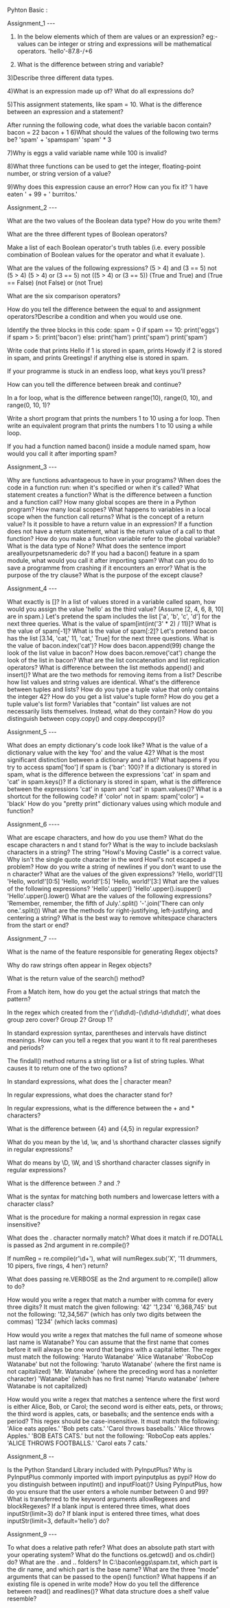 Pyhton Basic :



Assignment_1  --- 

1) In the below elements which of them are values or an expression? eg:- values can be integer or string and expressions will be mathematical operators.
'hello'-87.8-/+6

2) What is the difference between string and variable?

3)Describe three different data types.

4)What is an expression made up of? What do all expressions do?

5)This assignment statements, like spam = 10. What is the difference between an expression and a statement?

After running the following code, what does the variable bacon contain? bacon = 22 bacon + 1
6)What should the values of the following two terms be? 'spam' + 'spamspam' 'spam' * 3

7)Why is eggs a valid variable name while 100 is invalid?

8)What three functions can be used to get the integer, floating-point number, or string version of a value?

9)Why does this expression cause an error? How can you fix it? 'I have eaten ' + 99 + ' burritos.'


Assignment_2  ---


What are the two values of the Boolean data type? How do you write them?

What are the three different types of Boolean operators?

Make a list of each Boolean operator's truth tables (i.e. every possible combination of Boolean values for the operator and what it evaluate ).

What are the values of the following expressions? (5 > 4) and (3 == 5) not (5 > 4) (5 > 4) or (3 == 5) not ((5 > 4) or (3 == 5)) (True and True) and (True == False) (not False) or (not True)

What are the six comparison operators?

How do you tell the difference between the equal to and assignment operators?Describe a condition and when you would use one.

Identify the three blocks in this code: spam = 0 if spam == 10: print('eggs') if spam > 5: print('bacon') else: print('ham') print('spam') print('spam')

Write code that prints Hello if 1 is stored in spam, prints Howdy if 2 is stored in spam, and prints Greetings! if anything else is stored in spam.

If your programme is stuck in an endless loop, what keys you’ll press?

How can you tell the difference between break and continue?

In a for loop, what is the difference between range(10), range(0, 10), and range(0, 10, 1)?

Write a short program that prints the numbers 1 to 10 using a for loop. Then write an equivalent program that prints the numbers 1 to 10 using a while loop.

If you had a function named bacon() inside a module named spam, how would you call it after importing spam?



Assignment_3  ---


Why are functions advantageous to have in your programs?
When does the code in a function run: when it's specified or when it's called?
What statement creates a function?
What is the difference between a function and a function call?
How many global scopes are there in a Python program? How many local scopes?
What happens to variables in a local scope when the function call returns?
What is the concept of a return value? Is it possible to have a return value in an expression?
If a function does not have a return statement, what is the return value of a call to that function?
How do you make a function variable refer to the global variable?
What is the data type of None?
What does the sentence import areallyourpetsnamederic do?
If you had a bacon() feature in a spam module, what would you call it after importing spam?
What can you do to save a programme from crashing if it encounters an error?
What is the purpose of the try clause? What is the purpose of the except clause?


Assignment_4  ---


What exactly is []?
In a list of values stored in a variable called spam, how would you assign the value 'hello' as the third value? (Assume [2, 4, 6, 8, 10] are in spam.) Let's pretend the spam includes the list ['a', 'b', 'c', 'd'] for the next three queries.
What is the value of spam[int(int('3' * 2) / 11)]?
What is the value of spam[-1]?
What is the value of spam[:2]? Let's pretend bacon has the list [3.14, 'cat,' 11, 'cat,' True] for the next three questions.
What is the value of bacon.index('cat')?
How does bacon.append(99) change the look of the list value in bacon?
How does bacon.remove('cat') change the look of the list in bacon?
What are the list concatenation and list replication operators?
What is difference between the list methods append() and insert()?
What are the two methods for removing items from a list?
Describe how list values and string values are identical.
What's the difference between tuples and lists?
How do you type a tuple value that only contains the integer 42?
How do you get a list value's tuple form? How do you get a tuple value's list form?
Variables that "contain" list values are not necessarily lists themselves. Instead, what do they contain?
How do you distinguish between copy.copy() and copy.deepcopy()?


Assignment_5  --- 


What does an empty dictionary's code look like?
What is the value of a dictionary value with the key 'foo' and the value 42?
What is the most significant distinction between a dictionary and a list?
What happens if you try to access spam['foo'] if spam is {'bar': 100}?
If a dictionary is stored in spam, what is the difference between the expressions 'cat' in spam and 'cat' in spam.keys()?
If a dictionary is stored in spam, what is the difference between the expressions 'cat' in spam and 'cat' in spam.values()?
What is a shortcut for the following code? if 'color' not in spam: spam['color'] = 'black'
How do you "pretty print" dictionary values using which module and function?


Assignment_6  ---- 


What are escape characters, and how do you use them?
What do the escape characters n and t stand for?
What is the way to include backslash characters in a string?
The string "Howl's Moving Castle" is a correct value. Why isn't the single quote character in the word Howl's not escaped a problem?
How do you write a string of newlines if you don't want to use the n character?
What are the values of the given expressions? 'Hello, world!'[1] 'Hello, world!'[0:5] 'Hello, world!'[:5] 'Hello, world!'[3:]
What are the values of the following expressions? 'Hello'.upper() 'Hello'.upper().isupper() 'Hello'.upper().lower()
What are the values of the following expressions? 'Remember, remember, the fifth of July.'.split() '-'.join('There can only one.'.split())
What are the methods for right-justifying, left-justifying, and centering a string?
What is the best way to remove whitespace characters from the start or end?


Assignment_7  --- 


What is the name of the feature responsible for generating Regex objects?

Why do raw strings often appear in Regex objects?

What is the return value of the search() method?

From a Match item, how do you get the actual strings that match the pattern?

In the regex which created from the r'(\d\d\d)-(\d\d\d-\d\d\d\d)', what does group zero cover? Group 2? Group 1?

In standard expression syntax, parentheses and intervals have distinct meanings. How can you tell a regex that you want it to fit real parentheses and periods?

The findall() method returns a string list or a list of string tuples. What causes it to return one of the two options?

In standard expressions, what does the | character mean?

In regular expressions, what does the character stand for?

In regular expressions, what is the difference between the + and * characters?

What is the difference between {4} and {4,5} in regular expression?

What do you mean by the \d, \w, and \s shorthand character classes signify in regular expressions?

What do means by \D, \W, and \S shorthand character classes signify in regular expressions?

What is the difference between .? and .?

What is the syntax for matching both numbers and lowercase letters with a character class?

What is the procedure for making a normal expression in regax case insensitive?

What does the . character normally match? What does it match if re.DOTALL is passed as 2nd argument in re.compile()?

If numReg = re.compile(r'\d+'), what will numRegex.sub('X', '11 drummers, 10 pipers, five rings, 4 hen') return?

What does passing re.VERBOSE as the 2nd argument to re.compile() allow to do?

How would you write a regex that match a number with comma for every three digits? It must match the given following: '42' '1,234' '6,368,745' but not the following: '12,34,567' (which has only two digits between the commas) '1234' (which lacks commas)

How would you write a regex that matches the full name of someone whose last name is Watanabe? You can assume that the first name that comes before it will always be one word that begins with a capital letter. The regex must match the following: 'Haruto Watanabe' 'Alice Watanabe' 'RoboCop Watanabe' but not the following: 'haruto Watanabe' (where the first name is not capitalized) 'Mr. Watanabe' (where the preceding word has a nonletter character) 'Watanabe' (which has no first name) 'Haruto watanabe' (where Watanabe is not capitalized)

How would you write a regex that matches a sentence where the first word is either Alice, Bob, or Carol; the second word is either eats, pets, or throws; the third word is apples, cats, or baseballs; and the sentence ends with a period? This regex should be case-insensitive. It must match the following: 'Alice eats apples.' 'Bob pets cats.' 'Carol throws baseballs.' 'Alice throws Apples.' 'BOB EATS CATS.' but not the following: 'RoboCop eats apples.' 'ALICE THROWS FOOTBALLS.' 'Carol eats 7 cats.'



Assignment_8  -- 


Is the Python Standard Library included with PyInputPlus?
Why is PyInputPlus commonly imported with import pyinputplus as pypi?
How do you distinguish between inputInt() and inputFloat()?
Using PyInputPlus, how do you ensure that the user enters a whole number between 0 and 99?
What is transferred to the keyword arguments allowRegexes and blockRegexes?
If a blank input is entered three times, what does inputStr(limit=3) do?
If blank input is entered three times, what does inputStr(limit=3, default='hello') do?


Assignment_9 --- 


To what does a relative path refer?
What does an absolute path start with your operating system?
What do the functions os.getcwd() and os.chdir() do?
What are the . and .. folders?
In C:\bacon\eggs\spam.txt, which part is the dir name, and which part is the base name?
What are the three “mode” arguments that can be passed to the open() function?
What happens if an existing file is opened in write mode?
How do you tell the difference between read() and readlines()?
What data structure does a shelf value resemble?
